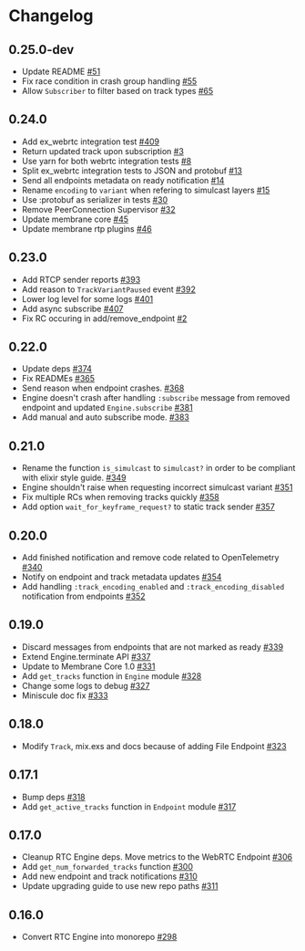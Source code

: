 # Changelog

## 0.25.0-dev
* Update README [#51](https://github.com/fishjam-cloud/membrane_rtc_engine/pull/51)
* Fix race condition in crash group handling [#55](https://github.com/fishjam-cloud/membrane_rtc_engine/pull/55)
* Allow `Subscriber` to filter based on track types [#65](https://github.com/fishjam-cloud/membrane_rtc_engine/pull/65)

## 0.24.0
* Add ex_webrtc integration test [#409](https://github.com/fishjam-dev/membrane_rtc_engine/pull/409)
* Return updated track upon subscription [#3](https://github.com/fishjam-cloud/membrane_rtc_engine/pull/3)
* Use yarn for both webrtc integration tests [#8](https://github.com/fishjam-cloud/membrane_rtc_engine/pull/8)
* Split ex_webrtc integration tests to JSON and protobuf [#13](https://github.com/fishjam-cloud/membrane_rtc_engine/pull/13)
* Send all endpoints metadata on ready notification [#14](https://github.com/fishjam-cloud/membrane_rtc_engine/pull/14)
* Rename `encoding` to `variant` when refering to simulcast layers [#15](https://github.com/fishjam-cloud/membrane_rtc_engine/pull/15)
* Use :protobuf as serializer in tests [#30](https://github.com/fishjam-cloud/membrane_rtc_engine/pull/30)
* Remove PeerConnection Supervisor [#32](https://github.com/fishjam-cloud/membrane_rtc_engine/pull/32)  
* Update membrane core [#45](https://github.com/fishjam-cloud/membrane_rtc_engine/pull/45)
* Update membrane rtp plugins [#46](https://github.com/fishjam-cloud/membrane_rtc_engine/pull/46)

## 0.23.0
* Add RTCP sender reports [#393](https://github.com/fishjam-dev/membrane_rtc_engine/pull/393)
* Add reason to `TrackVariantPaused` event [#392](https://github.com/jellyfish-dev/membrane_rtc_engine/pull/392)
* Lower log level for some logs [#401](https://github.com/fishjam-dev/membrane_rtc_engine/pull/401)
* Add async subscribe [#407](https://github.com/fishjam-dev/membrane_rtc_engine/pull/407)
* Fix RC occuring in add/remove_endpoint [#2](https://github.com/fishjam-cloud/membrane_rtc_engine/pull/2)

## 0.22.0
* Update deps [#374](https://github.com/jellyfish-dev/membrane_rtc_engine/pull/374)
* Fix READMEs [#365](https://github.com/jellyfish-dev/membrane_rtc_engine/pull/365)
* Send reason when endpoint crashes. [#368](https://github.com/jellyfish-dev/membrane_rtc_engine/pull/368)
* Engine doesn't crash after handling `:subscribe` message from removed endpoint and updated `Engine.subscribe` [#381](https://github.com/jellyfish-dev/membrane_rtc_engine/pull/381)
* Add manual and auto subscribe mode. [#383](https://github.com/jellyfish-dev/membrane_rtc_engine/pull/383)

## 0.21.0
* Rename the function `is_simulcast` to `simulcast?` in order to be compliant with elixir style guide. [#349](https://github.com/jellyfish-dev/membrane_rtc_engine/pull/349)
* Engine shouldn't raise when requesting incorrect simulcast variant [#351](https://github.com/jellyfish-dev/membrane_rtc_engine/pull/351)
* Fix multiple RCs when removing tracks quickly [#358](https://github.com/jellyfish-dev/membrane_rtc_engine/pull/358)
* Add option `wait_for_keyframe_request?` to static track sender [#357](https://github.com/jellyfish-dev/membrane_rtc_engine/pull/357)

## 0.20.0
* Add finished notification and remove code related to OpenTelemetry [#340](https://github.com/jellyfish-dev/membrane_rtc_engine/pull/340)
* Notify on endpoint and track metadata updates [#354](https://github.com/jellyfish-dev/membrane_rtc_engine/pull/354)
* Add handling `:track_encoding_enabled` and `:track_encoding_disabled` notification from endpoints [#352](https://github.com/jellyfish-dev/membrane_rtc_engine/pull/352)

## 0.19.0
* Discard messages from endpoints that are not marked as ready [#339](https://github.com/jellyfish-dev/membrane_rtc_engine/pull/339)
* Extend Engine.terminate API [#337](https://github.com/jellyfish-dev/membrane_rtc_engine/pull/337)
* Update to Membrane Core 1.0 [#331](https://github.com/jellyfish-dev/membrane_rtc_engine/pull/331)
* Add `get_tracks` function in `Engine` module [#328](https://github.com/jellyfish-dev/membrane_rtc_engine/pull/328)
* Change some logs to debug [#327](https://github.com/jellyfish-dev/membrane_rtc_engine/pull/327)
* Miniscule doc fix [#333](https://github.com/jellyfish-dev/membrane_rtc_engine/pull/333)

## 0.18.0
* Modify `Track`, mix.exs and docs because of adding File Endpoint [#323](https://github.com/jellyfish-dev/membrane_rtc_engine/pull/323)

## 0.17.1
* Bump deps [#318](https://github.com/jellyfish-dev/membrane_rtc_engine/pull/318)
* Add `get_active_tracks` function in `Endpoint` module [#317](https://github.com/jellyfish-dev/membrane_rtc_engine/pull/317)

## 0.17.0
* Cleanup RTC Engine deps. Move metrics to the WebRTC Endpoint [#306](https://github.com/jellyfish-dev/membrane_rtc_engine/pull/306)
* Add `get_num_forwarded_tracks` function [#300](https://github.com/jellyfish-dev/membrane_rtc_engine/pull/300)
* Add new endpoint and track notifications [#310](https://github.com/jellyfish-dev/membrane_rtc_engine/pull/310)
* Update upgrading guide to use new repo paths [#311](https://github.com/jellyfish-dev/membrane_rtc_engine/pull/311)

## 0.16.0
* Convert RTC Engine into monorepo [#298](https://github.com/jellyfish-dev/membrane_rtc_engine/pull/298)
